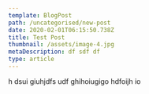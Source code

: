 ```yaml
---
template: BlogPost
path: /uncategorised/new-post
date: 2020-02-01T06:15:50.738Z
title: Test Post
thumbnail: /assets/image-4.jpg
metaDescription: df sdf df
type: article
---
```

h dsui giuhjdfs udf ghihoiugigo hdfoijh io
